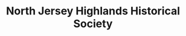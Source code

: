 ---
layout: repo
title: "North Jersey Highlands Historical Society"
id: 12605
permalink: repos/12605/
---